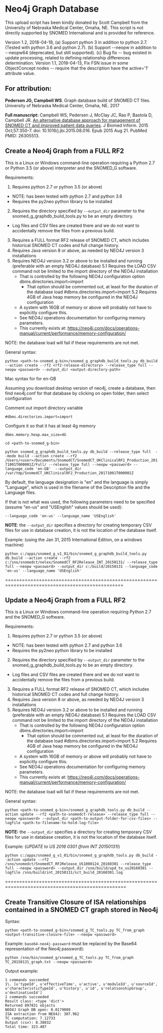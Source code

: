 # Neo4j Graph Database

This upload script has been kindly donated by Scott Campbell from the University of Nebraska Medical Center, Omaha, NE. This script is not directly supported by SNOMED International and is provided for reference.

Version 1.2, 2018-04-18,
    (a) Support python 3 in addition to python 2.7.  (Tested with python 3.6 and python 2.7).
    (b) Support --neopw <password> in addition to --neopw64 <base64-password> (deprecated, but still supported).
    (c) Bug fix -- bug existed in update processing, related to defining relationship differences determination.
Version 1.1, 2018-04-13, Fix FSN issue in some ObjectConcept nodes -- require that the description have the active='1' attribute value.

## For attribution:

**Pedersen JG, Campbell WS**. Graph database build of SNOMED CT files. University of Nebraska Medical Center, Omaha, NE. 2017

**Full manuscript:** Campbell WS, Pedersen J, McClay JC, Rao P, Bastola D, Campbell JR. [An alternative database approach for management of SNOMED CT and improved patient data queries](https://www.ncbi.nlm.nih.gov/pubmed/26305513). J Biomed Inform. 2015 Oct;57:350-7\. doi: 10.1016/j.jbi.2015.08.016\. Epub 2015 Aug 21\. PubMed PMID: 26305513.

## Create a Neo4j Graph from a FULL RF2

This is a Linux or Windows command-line operation requiring a Python 2.7 or Python 3.5 (or above) interpreter and the SNOMED_G software.

Requirements:

1. Requires python 2.7 or python 3.5 (or above)
 - NOTE: has been tested with python 2.7 and python 3.6
 - Requires the py2neo python library to be installed
2. Requires the directory specified by `--output_dir` parameter to the snomed_g_graphdb_build_tools.py to be an empty directory.
 * Log files and CSV files are created there and we do not want to accidentally remove the files from a previous build.
3. Requires a FULL format RF2 release of SNOMED CT, which includes historical SNOMED CT codes and full change history.
4. Requires Java version 8 or above, as needed by NEO4J version 3 installations
5. Requires NEO4J version 3.2 or above to be installed and running (preferable with an empty NEO4J database)
  5.1 Requires the LOAD CSV command not be limited to the import directory of the NEO4J installation
   * That is controlled by the following NEO4J configuration option
     dbms.directories.import=import
     * That option should be commented out, at least for the duration of the database load
      #dbms.directories.import=import
  5.2 Requires 4GB of Java heap memory be configured in the NEO4J configuration
   * A system with 16GB of memory or above will probably not have to explicitly configure this.
   * See NEO4J operations documentation for configuring memory parameters.
    * This currently exists at:
     https://neo4j.com/docs/operations-manual/current/performance/memory-configuration/

NOTE: the database load will fail if these requirements are not met.

General syntax:

`python <path-to-snomed_g-bin>/snomed_g_graphdb_build_tools.py db_build --action create --rf2 <rf2-release-directory> --release_type full --neopw <password> --output_dir <output-directory-path>`

Mac syntax for for en-GB

Assuming you download desktop version of neo4j, create a database, then find neo4j.conf for that database by clicking on open folder, then select configuration

Comment out import directory variable

`#dbms.directories.import=import`

Configure it so that it has at least 4g memory

`dbms.memory.heap.max_size=4G`


`cd <path-to-snomed_g-bin>`

`python snomed_g_graphdb_build_tools.py db_build --release_type full  --mode build --action create --rf2 /Users/<user>/Documents/SnomedCT/SnomedCT_UKClinicalRF2_Production_20171001T000001Z/Full/ --release_type full --neopw <password> --language_code 'en-GB'  --output_dir /var/tmp/SnomedCT_UKClinicalRF2_Production_20171001T000001Z `

By default, the language designation is "en" and the language is simply "Language", which is used in the filename of the Description file and the Language files.

If that is not what was used, the following parameters need to be specified (assume "en-us" and "USEnglish" values should be used):

`--language_code 'en-us' --language_name 'USEnglish'`

**NOTE**: the `--output_dir` specifies a directory for creating temporary CSV files for use in database creation, it is not the location of the database itself.

Example: (using the Jan 31, 2015 International Edition, on a windows machine)

`python c:/apps/snomed_g_v1_01/bin/snomed_g_graphdb_build_tools.py db_build --action create --rf2 c:/sno/snomedct/nelex/SnomedCT_RF2Release_INT_20150131/ --release_type full --neopw <password> --output_dir c:/build/20150131 --language_code 'en-us' --language_name 'USEnglish'`

================================================================================================

## Update a Neo4j Graph from a FULL RF2

This is a Linux or Windows command-line operation requiring Python 2.7 and the SNOMED_G software.

Requirements:

1. Requires python 2.7 or python 3.5 (or above)
 - NOTE: has been tested with python 2.7 and python 3.6
 - Requires the py2neo python library to be installed
2. Requires the directory specified by `--output_dir` parameter to the snomed_g_graphdb_build_tools.py to be an empty directory.
 * Log files and CSV files are created there and we do not want to accidentally remove the files from a previous build.
3. Requires a FULL format RF2 release of SNOMED CT, which includes historical SNOMED CT codes and full change history.
4. Requires Java version 8 or above, as needed by NEO4J version 3 installations
5. Requires NEO4J version 3.2 or above to be installed and running (preferable with an empty NEO4J database)
  5.1 Requires the LOAD CSV command not be limited to the import directory of the NEO4J installation
   * That is controlled by the following NEO4J configuration option
     dbms.directories.import=import
     * That option should be commented out, at least for the duration of the database load
      #dbms.directories.import=import
  5.2 Requires 4GB of Java heap memory be configured in the NEO4J configuration
   * A system with 16GB of memory or above will probably not have to explicitly configure this.
   * See NEO4J operations documentation for configuring memory parameters.
    * This currently exists at:
     https://neo4j.com/docs/operations-manual/current/performance/memory-configuration/

NOTE: the database load will fail if these requirements are not met.

General syntax:

`python <path-to-snomed_g-bin>/snomed_g_graphdb_tools.py db_build --action update --rf2 <path-to-snomedct-release> --release_type full --neopw <password> --output_dir <path-to-output-folder-for-csv-files> --logfile <path-to-filename-to-hold-log-file>`

**NOTE:** the `--output_dir` specifies a directory for creating temporary CSV files for use in database creation, it is not the location of the database itself.

Example: (_UPDATE to US 2016 0301 (from INT 20150131)_)

`python c:/apps/snomed_g_v1_01/bin/snomed_g_graphdb_tools.py db_build --action update --rf2 /sno/snomedct/SnomedCT_RF2Release_US1000124_20160301 --release_type full --neopw <password> --output_dir /sno/build/upd_to_us20160301 --logfile /sno/build/int_20150131/sct_build_20160301.log`

=================================================================================================

## Create Transitive Closure of ISA relationships contained in a SNOMED CT graph stored in Neo4j

Syntax:

`python <path-to-snomed_g-bin>/snomed_g_TC_tools.py TC_from_graph <output-transitive-closure-file> --neopw <password>`

Example: `base64-neo4j-password` must be replaced by the Base64 representation of the Neo4j password):

`python /sno/bin/snomed_g/snomed_g_TC_tools.py TC_from_graph TC_20150131_graph.txt --neopw <password>`

Output example:

```
1 commands succeeded
1\. [u'typeId', u'effectiveTime', u'active', u'moduleId', u'sourceId', u'characteristicTypeId', u'history', u'id', u'relationshipGroup', u'destinationId']
1 commands succeeded
Result class: <type 'dict'>
Returned 897831 objects
NEO4J Graph DB open: 0.0179009
ISA extraction from NEO4J: 307.962
TC computation: 7.12733
Output (csv): 8.38032
Total time: 323.487
```
